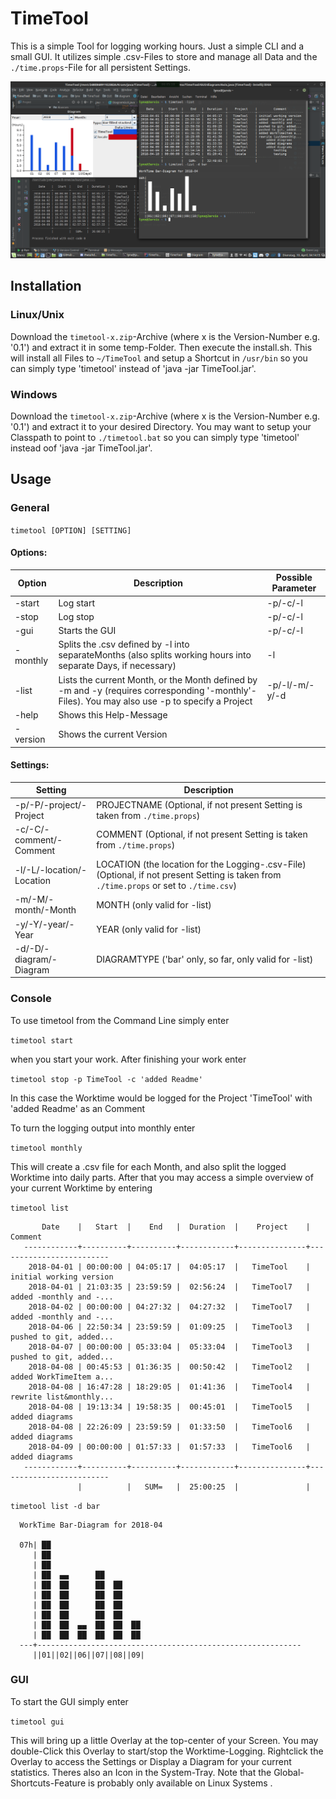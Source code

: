 # TimeTool
This is a simple Tool for logging working hours. Just a simple CLI and a small GUI. It utilizes simple .csv-Files 
to store and manage all Data and the `./time.props`-File for all persistent Settings.

![alt text](https://github.com/Lukas-Arts/TimeTool/blob/master/Screenshot-v.0.3.png "Screenshot v.0.3")

## Installation

### Linux/Unix

Download the `timetool-x.zip`-Archive (where x is the Version-Number e.g. '0.1') and extract it in some temp-Folder. Then execute the install.sh. This will install all Files to `~/TimeTool` and setup a Shortcut in `/usr/bin` so you can simply type 'timetool' instead of 'java -jar TimeTool.jar'.

### Windows

Download the `timetool-x.zip`-Archive (where x is the Version-Number e.g. '0.1') and extract it to your desired Directory. You may want to setup your Classpath to point to `./timetool.bat` so you can simply type 'timetool' instead oof 'java -jar TimeTool.jar'.

## Usage

### General

`timetool [OPTION] [SETTING]`

#### Options: 

| Option |  Description  | Possible Parameter |
| -------------- | ---------- | -------------------------- |
| -start         | Log start  | -p/-c/-l                   |
| -stop          | Log stop   | -p/-c/-l                   |
| -gui           | Starts the GUI | -p/-c/-l                   |
| -monthly       | Splits the .csv defined by -l into separateMonths (also splits working hours into separate Days, if necessary) | -l                   |
| -list          | Lists the current Month, or the Month defined by -m and -y (requires corresponding '-monthly'-Files). You may also use -p to specify a Project | -p/-l/-m/-y/-d             |
| -help          | Shows this Help-Message |                            |
| -version       | Shows the current Version |                            |
        
#### Settings: 

| Setting | Description  |
| --------- | --------- |
| -p/-P/-project/-Project | PROJECTNAME (Optional, if not present Setting is taken from `./time.props`) |
| -c/-C/-comment/-Comment | COMMENT (Optional, if not present Setting is taken from `./time.props`) |
| -l/-L/-location/-Location | LOCATION (the location for the Logging-.csv-File) (Optional, if not present Setting is taken from `./time.props` or set to `./time.csv`) |
| -m/-M/-month/-Month | MONTH (only valid for -list) |
| -y/-Y/-year/-Year | YEAR (only valid for -list) |
| -d/-D/-diagram/-Diagram | DIAGRAMTYPE ('bar' only, so far, only valid for -list) |

### Console 

To use timetool from the Command Line simply enter

`timetool start`

when you start your work. After finishing your work enter

`timetool stop -p TimeTool -c 'added Readme'`

In this case the Worktime would be logged for the Project 'TimeTool' with 'added Readme' as an Comment

To turn the logging output into monthly enter

`timetool monthly`

This will create a .csv file for each Month, and also split the logged Worktime into daily parts.
After that you may access a simple overview of your current Worktime by entering

`timetool list`

```
       Date    |   Start  |    End   |  Duration  |    Project    |         Comment         
   ------------+----------+----------+------------+---------------+-------------------------
    2018-04-01 | 00:00:00 | 04:05:17 |  04:05:17  |   TimeTool    | initial working version 
    2018-04-01 | 21:03:35 | 23:59:59 |  02:56:24  |   TimeTool7   | added -monthly and -... 
    2018-04-02 | 00:00:00 | 04:27:32 |  04:27:32  |   TimeTool7   | added -monthly and -... 
    2018-04-06 | 22:50:34 | 23:59:59 |  01:09:25  |   TimeTool3   | pushed to git, added... 
    2018-04-07 | 00:00:00 | 05:33:04 |  05:33:04  |   TimeTool3   | pushed to git, added... 
    2018-04-08 | 00:45:53 | 01:36:35 |  00:50:42  |   TimeTool2   | added WorkTimeItem a... 
    2018-04-08 | 16:47:28 | 18:29:05 |  01:41:36  |   TimeTool4   | rewrite list&monthly... 
    2018-04-08 | 19:13:34 | 19:58:35 |  00:45:01  |   TimeTool5   |     added diagrams      
    2018-04-08 | 22:26:09 | 23:59:59 |  01:33:50  |   TimeTool6   |     added diagrams      
    2018-04-09 | 00:00:00 | 01:57:33 |  01:57:33  |   TimeTool6   |     added diagrams      
   ------------+----------+----------+------------+---------------+-------------------------
               |          |   SUM=   |  25:00:25  |               |                         
```

`timetool list -d bar`
   
```
  WorkTime Bar-Diagram for 2018-04
  
  07h| ██                     
     | ██                     
     | ██                     
     | ██  ▄▄      ██         
     | ██  ██      ██  ██     
     | ██  ██      ██  ██     
     | ██  ██      ██  ██     
     | ██  ██      ██  ██     
     | ██  ██  ▄▄  ██  ██  ██ 
     | ██  ██  ██  ██  ██  ██ 
  ---+-----------------------------------------------------------
     ||01||02||06||07||08||09|
```

### GUI

To start the GUI simply enter

`timetool gui`

This will bring up a little Overlay at the top-center of your Screen. You may double-Click this Overlay to start/stop the Worktime-Logging. Rightclick the Overlay to access the Settings or Display a Diagram for your current statistics. Theres also an Icon in the System-Tray.
Note that the Global-Shortcuts-Feature is probably only available on Linux Systems   .